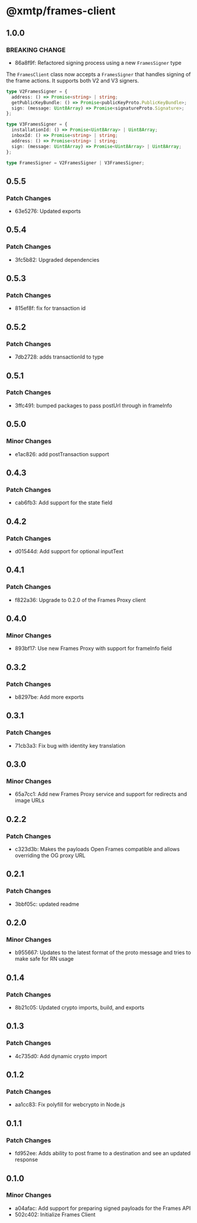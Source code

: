 # @xmtp/frames-client

## 1.0.0

### BREAKING CHANGE

- 86a8f9f: Refactored signing process using a new `FramesSigner` type

The `FramesClient` class now accepts a `FramesSigner` that handles signing of the frame actions. It supports both V2 and V3 signers.

```ts
type V2FramesSigner = {
  address: () => Promise<string> | string;
  getPublicKeyBundle: () => Promise<publicKeyProto.PublicKeyBundle>;
  sign: (message: Uint8Array) => Promise<signatureProto.Signature>;
};

type V3FramesSigner = {
  installationId: () => Promise<Uint8Array> | Uint8Array;
  inboxId: () => Promise<string> | string;
  address: () => Promise<string> | string;
  sign: (message: Uint8Array) => Promise<Uint8Array> | Uint8Array;
};

type FramesSigner = V2FramesSigner | V3FramesSigner;
```

## 0.5.5

### Patch Changes

- 63e5276: Updated exports

## 0.5.4

### Patch Changes

- 3fc5b82: Upgraded dependencies

## 0.5.3

### Patch Changes

- 815ef8f: fix for transaction id

## 0.5.2

### Patch Changes

- 7db2728: adds transactionId to type

## 0.5.1

### Patch Changes

- 3ffc491: bumped packages to pass postUrl through in frameInfo

## 0.5.0

### Minor Changes

- e1ac826: add postTransaction support

## 0.4.3

### Patch Changes

- cab6fb3: Add support for the state field

## 0.4.2

### Patch Changes

- d01544d: Add support for optional inputText

## 0.4.1

### Patch Changes

- f822a36: Upgrade to 0.2.0 of the Frames Proxy client

## 0.4.0

### Minor Changes

- 893bf17: Use new Frames Proxy with support for frameInfo field

## 0.3.2

### Patch Changes

- b8297be: Add more exports

## 0.3.1

### Patch Changes

- 71cb3a3: Fix bug with identity key translation

## 0.3.0

### Minor Changes

- 65a7cc1: Add new Frames Proxy service and support for redirects and image URLs

## 0.2.2

### Patch Changes

- c323d3b: Makes the payloads Open Frames compatible and allows overriding the OG proxy URL

## 0.2.1

### Patch Changes

- 3bbf05c: updated readme

## 0.2.0

### Minor Changes

- b955667: Updates to the latest format of the proto message and tries to make safe for RN usage

## 0.1.4

### Patch Changes

- 8b21c05: Updated crypto imports, build, and exports

## 0.1.3

### Patch Changes

- 4c735d0: Add dynamic crypto import

## 0.1.2

### Patch Changes

- aa1cc83: Fix polyfill for webcrypto in Node.js

## 0.1.1

### Patch Changes

- fd952ee: Adds ability to post frame to a destination and see an updated response

## 0.1.0

### Minor Changes

- a04afac: Add support for preparing signed payloads for the Frames API
- 502c402: Initialize Frames Client
